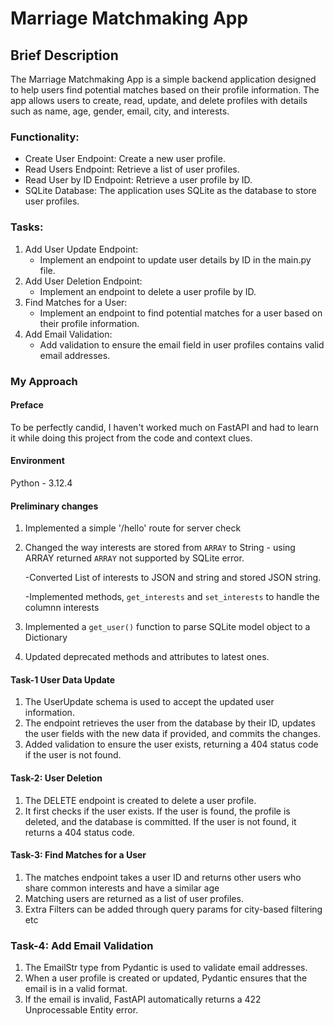 # Marriage Matchmaking App

## Brief Description
The Marriage Matchmaking App is a simple backend application designed to help users find potential matches based on their profile information. The app allows users to create, read, update, and delete profiles with details such as name, age, gender, email, city, and interests.


### Functionality:

- Create User Endpoint: Create a new user profile.
- Read Users Endpoint: Retrieve a list of user profiles.
- Read User by ID Endpoint: Retrieve a user profile by ID.
- SQLite Database: The application uses SQLite as the database to store user profiles.


### Tasks:
1. Add User Update Endpoint:
   - Implement an endpoint to update user details by ID in the main.py file.
2. Add User Deletion Endpoint:
   - Implement an endpoint to delete a user profile by ID.
3. Find Matches for a User:
   - Implement an endpoint to find potential matches for a user based on their profile information.
4. Add Email Validation:
   - Add validation to ensure the email field in user profiles contains valid email addresses.


### My Approach

#### Preface 

To be perfectly candid, I haven't worked much on FastAPI and had to learn it while doing this project from the code and context clues.

#### Environment
Python - 3.12.4

#### Preliminary changes
1. Implemented a simple '/hello' route for server check

2. Changed the way interests are stored from `ARRAY` to String - using ARRAY returned `ARRAY` not supported by SQLite error.

    -Converted List of interests to JSON and string and stored JSON string. 
    
    -Implemented methods, `get_interests` and `set_interests` to handle the columnn interests

3. Implemented a `get_user()` function to parse SQLite model object to a Dictionary

4. Updated deprecated methods and attributes to latest ones.


#### Task-1 User Data Update
1. The UserUpdate schema is used to accept the updated user information.
2. The endpoint retrieves the user from the database by their ID, updates the user fields with the new data if provided, and commits the changes.
3. Added validation to ensure the user exists, returning a 404 status code if the user is not found.

#### Task-2: User Deletion
1. The DELETE endpoint is created to delete a user profile.
2. It first checks if the user exists. If the user is found, the profile is deleted, and the database is committed. If the user is not found, it returns a 404 status code.


#### Task-3: Find Matches for a User

1. The matches endpoint takes a user ID and returns other users who share common interests and have a similar age 
2. Matching users are returned as a list of user profiles.
3. Extra Filters can be added through query params for city-based filtering etc

### Task-4: Add Email Validation
1. The EmailStr type from Pydantic is used to validate email addresses.
2. When a user profile is created or updated, Pydantic ensures that the email is in a valid format.
3. If the email is invalid, FastAPI automatically returns a 422 Unprocessable Entity error.

